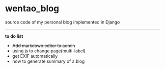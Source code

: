 # wentao_blog
source code of my personal blog implemented in Django

***
**to do list**
* ~~Add markdown editor to admin~~
* using js to change page(multi-label)
* get EXIF automatically
* how to generate summary of a blog
